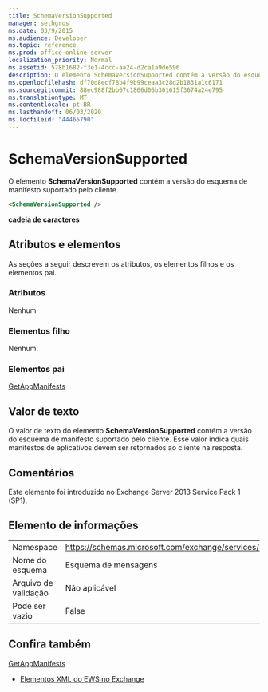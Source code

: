 ```yaml
---
title: SchemaVersionSupported
manager: sethgros
ms.date: 03/9/2015
ms.audience: Developer
ms.topic: reference
ms.prod: office-online-server
localization_priority: Normal
ms.assetid: 578b1682-f3e1-4ccc-aa24-d2ca1a9de596
description: O elemento SchemaVersionSupported contém a versão do esquema de manifesto suportado pelo cliente.
ms.openlocfilehash: df70d8ecf78b4f9b99ceaa3c28d2b1831a1c6171
ms.sourcegitcommit: 88ec988f2bb67c1866d06b361615f3674a24e795
ms.translationtype: MT
ms.contentlocale: pt-BR
ms.lasthandoff: 06/03/2020
ms.locfileid: "44465790"
---
```

# <a name="schemaversionsupported"></a>SchemaVersionSupported

O elemento **SchemaVersionSupported** contém a versão do esquema de manifesto suportado pelo cliente. 
  
```XML
<SchemaVersionSupported />
```

 **cadeia de caracteres**
## <a name="attributes-and-elements"></a>Atributos e elementos

As seções a seguir descrevem os atributos, os elementos filhos e os elementos pai.
  
### <a name="attributes"></a>Atributos

Nenhum
  
### <a name="child-elements"></a>Elementos filho

Nenhum.
  
### <a name="parent-elements"></a>Elementos pai

[GetAppManifests](getappmanifests.md)
  
## <a name="text-value"></a>Valor de texto

O valor de texto do elemento **SchemaVersionSupported** contém a versão do esquema de manifesto suportado pelo cliente. Esse valor indica quais manifestos de aplicativos devem ser retornados ao cliente na resposta. 
  
## <a name="remarks"></a>Comentários

Este elemento foi introduzido no Exchange Server 2013 Service Pack 1 (SP1).
  
## <a name="element-information"></a>Elemento de informações

|||
|:-----|:-----|
|Namespace  <br/> | https://schemas.microsoft.com/exchange/services/2006/messages  <br/> |
|Nome do esquema  <br/> |Esquema de mensagens  <br/> |
|Arquivo de validação  <br/> |Não aplicável  <br/> |
|Pode ser vazio  <br/> |False  <br/> |
   
## <a name="see-also"></a>Confira também



[GetAppManifests](getappmanifests.md)


- [Elementos XML do EWS no Exchange](ews-xml-elements-in-exchange.md)

